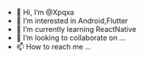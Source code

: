 - 👋 Hi, I’m @Xpqxa
- 👀 I’m interested in Android,Flutter
- 🌱 I’m currently learning ReactNative
- 💞️ I’m looking to collaborate on ...
- 📫 How to reach me ...

<!---
Xpqxa/Xpqxa is a ✨ special ✨ repository because its `README.md` (this file) appears on your GitHub profile.
You can click the Preview link to take a look at your changes.
--->
